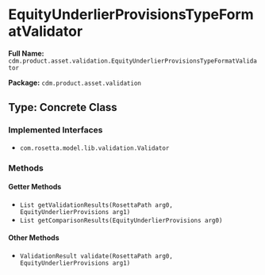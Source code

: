 # EquityUnderlierProvisionsTypeFormatValidator

**Full Name:** `cdm.product.asset.validation.EquityUnderlierProvisionsTypeFormatValidator`

**Package:** `cdm.product.asset.validation`

## Type: Concrete Class

### Implemented Interfaces

- `com.rosetta.model.lib.validation.Validator`

### Methods

#### Getter Methods

- `List getValidationResults(RosettaPath arg0, EquityUnderlierProvisions arg1)`
- `List getComparisonResults(EquityUnderlierProvisions arg0)`

#### Other Methods

- `ValidationResult validate(RosettaPath arg0, EquityUnderlierProvisions arg1)`

